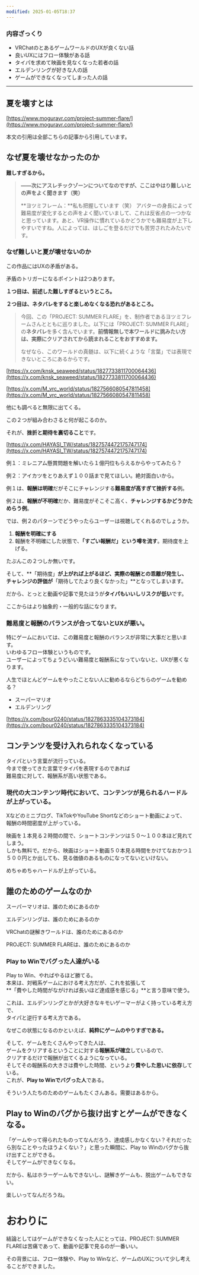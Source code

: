 ```yaml
---
modified: 2025-01-05T18:37
---
```

  

### 内容ざっくり

- VRChatのとあるゲームワールドのUXが良くない話
- 良いUXにはフロー体験がある話
- タイパを求めて映画を見なくなった若者の話
- エルデンリングが好きな人の話
- ゲームができなくなってしまった人の話

  

  

  

---

  

## 夏を壊すとは

[https://www.moguravr.com/project-summer-flare/](https://www.moguravr.com/project-summer-flare/)

本文の引用は全部こちらの記事から引用しています。

  

  

## なぜ夏を壊せなかったのか

**難しすぎるから。**

> **――次にアスレチックゾーンについてなのですが、ここはやはり難しいとの声をよく聞きます（笑）**
> 
> **ヨツミフレーム：**私も把握しています（笑） アバターの身長によって難易度が変化するとの声をよく聞いていまして、これは反省点の一つかなと思っています。あと、VR操作に慣れているかどうかでも難易度が上下しやすいですね。人によっては、はしごを登るだけでも苦労されたみたいです。

  

### なぜ難しいと夏が壊せないのか

この作品にはUXの矛盾がある。

矛盾のトリガーになるポイントは2つあります。

**１つ目は、前述した難しすぎるというところ。**

  

**２つ目は、ネタバレをすると楽しめなくなる恐れがあるところ。**

> 今回、この「PROJECT: SUMMER FLARE」を、制作者であるヨツミフレームさんとともに巡りました。以下には「PROJECT: SUMMER FLARE」の**ネタバレ**を多く含んでいます。**前情報無しで本ワールドに挑みたい方は、実際にクリアされてから読まれることをおすすめます。**
> 
> なぜなら、このワールドの真髄は、以下に続くような「言葉」では表現できないところにあるからです。

[https://x.com/knsk_seaweed/status/1827733811700064436](https://x.com/knsk_seaweed/status/1827733811700064436)

[https://x.com/M_vrc_world/status/1827566080547811458](https://x.com/M_vrc_world/status/1827566080547811458)

他にも調べると無限に出てくる。

  

この２つが組み合わさると何が起こるのか。

それが、**挫折と期待を裏切ること**です。

[https://x.com/HAYASI_TW/status/1827574472175747174](https://x.com/HAYASI_TW/status/1827574472175747174)

  

例１：ミレニアム懸賞問題を解いたら１億円位もらえるからやってみたら？

例２：アイカツをとりあえず１００話まで見てほしい。絶対面白いから。

  

例１は、**報酬は明確**だがそこにチャレンジする**難易度が高すぎて挫折する**例。

例２は、**報酬が不明確**だか、難易度がそこそこ高く、**チャレンジするかどうかためらう例**。

  

では、例２のパターンでどうやったらユーザーは視聴してくれるのでしょうか。

1. **報酬を明確にする**
2. 報酬を不明確にした状態で、**「すごい報酬だ」という噂を流す**。期待度を上げる。

たぶんこの２つしか無いです。

そして、**「期待度」**が上がれば上がるほど、**実際の報酬との乖離が発生**し、  
チャレンジの評価が**「期待してたより良くなかった」**となってしまいます。

  

だから、とっとと動画や記事で見たほうが**タイパもいいしリスクが低い**です。

  

  

ここからはより抽象的・一般的な話になります。

### 難易度と報酬のバランスが合ってないとUXが悪い。

特にゲームにおいては、この難易度と報酬のバランスが非常に大事だと思います。  
いわゆるフロー体験というものです。  
ユーザーによってちょうどいい難易度と報酬系になっていないと、UXが悪くなります。  

  

人生でほとんどゲームをやったことない人に勧めるならどちらのゲームを勧める？

- スーパーマリオ
- エルデンリング

[https://x.com/bour0240/status/1827863335104373184](https://x.com/bour0240/status/1827863335104373184)

  

## コンテンツを受け入れられなくなっている

タイパという言葉が流行っている。  
今まで使ってきた言葉でタイパを表現するのであれば  
難易度に対して、報酬系が高い状態である。  

### 現代の大コンテンツ時代において、コンテンツが見られるハードルが上がっている。

Xなどのミニブログ、TikTokやYouTube Shortなどのショート動画によって、  
報酬の時間密度が上がっている。  

映画を１本見る２時間の間で、ショートコンテンツは５０～１００本ほど見れてしまう。  
しかも無料で。だから、映画はショート動画５０本見る時間をかけてなおかつ１５００円とか出しても、見る価値のあるものになってないといけない。  

めちゃめちゃハードルが上がっている。

  

## 誰のためのゲームなのか

スーパーマリオは、誰のためにあるのか

エルデンリングは、誰のためにあるのか

VRChatの謎解きワールドは、誰のためにあるのか

PROJECT: SUMMER FLAREは、誰のためにあるのか

  

### Play to Winでバグった人達がいる

Play to Win、やればやるほど勝てる。  
本来は、対戦系ゲームにおける考え方だが、これを拡張して  
**「費やした時間がながければ長いほど達成感を感じる」**と言う意味で使う。

これは、エルデンリングとかが大好きなキモいゲーマーがよく持っている考え方で、  
タイパと逆行する考え方である。  

なぜこの状態になるのかといえば、**純粋にゲームのやりすぎである。**

そして、ゲームをたくさんやってきた人は、  
ゲームをクリアするということに対する**報酬系が確立**しているので、  
クリアするだけで報酬が出てくるようになっている。  
そしてその報酬系の大きさは費やした時間、というより**費やした思いに依存**している。  
これが、**Play to Winでバグった人**である。

そういう人たちのためのゲームもたくさんある。需要はあるから。

  

## Play to Winのバグから抜け出すとゲームができなくなる。

「ゲームやって得られたものってなんだろう、達成感しかなくない？それだったら別なことやったほうよくない？」と思った瞬間に、Play to Winのバグから抜け出すことができる。  
そしてゲームができなくなる。  

だから、私はホラーゲームもできないし、謎解きゲームも、脱出ゲームもできない。

楽しいってなんだろうね。

  

# おわりに

結論としてはゲームができなくなった人にとっては、PROJECT: SUMMER FLAREは苦痛であって、動画や記事で見るのが一番いい。

その背景には、フロー体験や、Play to Winなど、ゲームのUXについて少し考えることができました。